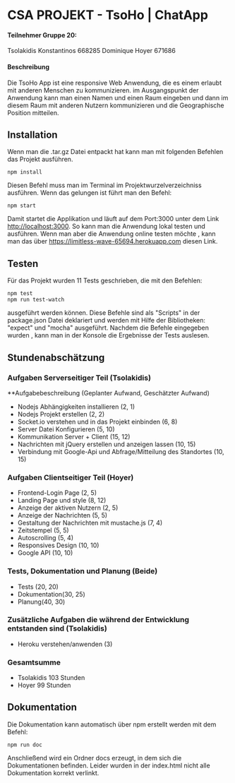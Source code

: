 ﻿
# CSA PROJEKT - TsoHo | ChatApp
#### Teilnehmer Gruppe 20:
Tsolakidis Konstantinos 668285
Dominique Hoyer 671686

#### Beschreibung 
Die TsoHo App ist eine responsive Web Anwendung, die es einem erlaubt mit anderen
Menschen zu kommunizieren.
im Ausgangspunkt der Anwendung kann man einen Namen und einen Raum eingeben und dann im diesem Raum mit anderen Nutzern kommunizieren und die Geographische Position mitteilen.

## Installation
Wenn man die .tar.gz Datei entpackt hat kann man mit folgenden Befehlen das Projekt ausführen.

    npm install
Diesen Befehl muss man im Terminal im Projektwurzelverzeichniss ausführen.
Wenn das gelungen ist führt man den Befehl: 

    npm start
Damit startet die Applikation und läuft auf dem Port:3000 unter dem Link
<http://localhost:3000>. So kann man die Anwendung lokal testen und ausführen.
Wenn man aber die Anwendung online testen möchte , kann man das über <https://limitless-wave-65694.herokuapp.com> diesen Link.

## Testen
Für das Projekt wurden 11 Tests geschrieben, die mit den Befehlen:

    npm test
    npm run test-watch
ausgeführt werden können.
Diese Befehle sind als "Scripts" in der package.json Datei deklariert und werden mit Hilfe 
der Bibliotheken: "expect" und "mocha" ausgeführt.
Nachdem die  Befehle eingegeben wurden , kann man in der Konsole die Ergebnisse der Tests auslesen.

## Stundenabschätzung

### Aufgaben Serverseitiger Teil (Tsolakidis)
**Aufgabebeschreibung (Geplanter Aufwand, Geschätzter Aufwand)
- Nodejs Abhängigkeiten installieren (2, 1)
- Nodejs Projekt erstellen (2, 2)
- Socket.io verstehen und in das Projekt einbinden (6, 8)
- Server Datei Konfigurieren (5, 10)
- Kommunikation Server + Client (15, 12)
- Nachrichten mit jQuery erstellen und anzeigen lassen (10, 15)
- Verbindung mit Google-Api und Abfrage/Mitteilung des Standortes (10, 15)

### Aufgaben Clientseitiger Teil (Hoyer)

- Frontend-Login Page (2, 5)
- Landing Page und style (8, 12)
- Anzeige der aktiven Nutzern (2, 5)
- Anzeige der Nachrichten (5, 5)
- Gestaltung der Nachrichten mit mustache.js  (7, 4)
- Zeitstempel (5, 5)
- Autoscrolling (5, 4)
- Responsives Design (10, 10)
- Google API (10, 10)

### Tests, Dokumentation und Planung (Beide)

- Tests (20, 20)
- Dokumentation(30, 25)
- Planung(40, 30)

### Zusätzliche Aufgaben die während der Entwicklung entstanden sind (Tsolakidis)

- Heroku verstehen/anwenden (3)

### Gesamtsumme
- Tsolakidis 103 Stunden
- Hoyer 99 Stunden


## Dokumentation

Die Dokumentation kann automatisch über npm erstellt werden mit dem Befehl:

    npm run doc

Anschließend wird ein Ordner docs erzeugt, in dem sich die Dokumentationen befinden. Leider wurden in der index.html nicht alle Dokumentation korrekt verlinkt.



